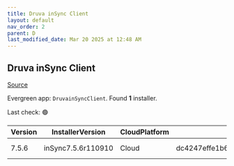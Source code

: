 ```yaml
---
title: Druva inSync Client
layout: default
nav_order: 2
parent: D
last_modified_date: Mar 20 2025 at 12:48 AM
---
```


## Druva inSync Client

[Source](https://docs.druva.com/005_inSync_Client)

Evergreen app: `DruvainSyncClient`. Found **1** installer.

Last check: 🟢

| Version | InstallerVersion   | CloudPlatform | Md5sum                                   | Type | URI                                                                                                                                                                    |
| ------- | ------------------ | ------------- | ---------------------------------------- | ---- | ---------------------------------------------------------------------------------------------------------------------------------------------------------------------- |
| 7.5.6   | inSync7.5.6r110910 | Cloud         | dc4247effe1b666fe06ed817523dff303896b649 | msi  | [https://downloads.druva.com/downloads/inSync/Windows/7.5.6/inSync7.5.6r110910.msi](https://downloads.druva.com/downloads/inSync/Windows/7.5.6/inSync7.5.6r110910.msi) |

